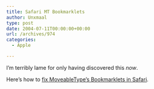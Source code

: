 ```yaml
---
title: Safari MT Bookmarklets
author: Unxmaal
type: post
date: 2004-07-11T00:00:00+00:00
url: /archives/974
categories:
  - Apple

---
```

I&#8217;m terribly lame for only having discovered this _now_.

Here&#8217;s how to [fix MoveableType&#8217;s Bookmarklets in Safari][1].

 [1]: http://www.antipixel.com/blog/archives/2003/01/24/help_with_bookmarklets.html#chris_001536 "Antipixel | Blog | Help with Bookmarklets"